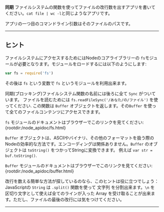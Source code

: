 **同期** ファイルシステムの関数を使ってファイルの改行数を出すアプリを書いてください。`cat file | wc -l`と同じようなアプリです。

アプリの一つ目のコマンドライン引数はそのファイルのパスです。

----------------------------------------------------------------------
## ヒント

ファイルシステムにアクセスするためにはNodeのコアライブラリーの `fs`モジュールが必要となります。モジュールをロードするには以下のようにします:

```js
var fs = require('fs')
```

その後は `fs` という変数で `fs` というモジュールを利用出来ます。

同期(ブロッキング)ファイルシステム関数の名前には後ろに全て `Sync` がついています。  ファイルを読むためには `fs.readFileSync('/あなた/の/ファイル')` を使ってください. この関数は `Buffer` オブジェクトを返します。その`Buffer` を使って全てのファイルコンテンツにアクセスできます。

`fs` モジュールのドキュメントはブラウザーでこのリンクを見てください:
  {rootdir:/node_apidoc/fs.html}

`Buffer` オブジェクトは、ASCIIやバイナリ、その他のフォーマットを扱う際の Nodeの効率的な方法です。エンコーディングは関係ありません。`Buffer` のオブジェクトは `toString()` をつかってStringに変換できます。 例えば `var str = buf.toString()`.

`Buffer` モジュールのドキュメントはブラウザーでこのリンクを見てください:
  {rootdir:/node_apidoc/buffer.html}

改行を数える簡単な方法が探しているのなら、このヒントは役に立つでしょう：  
JavaScriptの `String` は `.split()` 関数を使って 文字列 を分割出来ます。`\n` を区切り文字として使えば全てのラインが入った Array を受け取ることが出来ます。ただし、ファイルの最後の改行には気をつけてください。

----------------------------------------------------------------------
